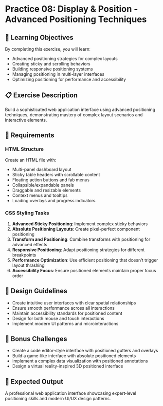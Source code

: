 # Practice 08: Display & Position - Advanced Positioning Techniques

## 🎯 Learning Objectives

By completing this exercise, you will learn:

- Advanced positioning strategies for complex layouts
- Creating sticky and scrolling behaviors
- Building responsive positioning systems
- Managing positioning in multi-layer interfaces
- Optimizing positioning for performance and accessibility

## 📋 Exercise Description

Build a sophisticated web application interface using advanced positioning techniques, demonstrating mastery of complex layout scenarios and interactive elements.

## 🔧 Requirements

### HTML Structure

Create an HTML file with:
- Multi-panel dashboard layout
- Sticky table headers with scrollable content
- Floating action buttons and fab menus
- Collapsible/expandable panels
- Draggable and resizable elements
- Context menus and tooltips
- Loading overlays and progress indicators

### CSS Styling Tasks

1. **Advanced Sticky Positioning**: Implement complex sticky behaviors
2. **Absolute Positioning Layouts**: Create pixel-perfect component positioning
3. **Transform and Positioning**: Combine transforms with positioning for advanced effects
4. **Responsive Positioning**: Adapt positioning strategies for different breakpoints
5. **Performance Optimization**: Use efficient positioning that doesn't trigger layout thrashing
6. **Accessibility Focus**: Ensure positioned elements maintain proper focus order

## 🎨 Design Guidelines

- Create intuitive user interfaces with clear spatial relationships
- Ensure smooth performance across all interactions
- Maintain accessibility standards for positioned content
- Design for both mouse and touch interactions
- Implement modern UI patterns and microinteractions

## 🚀 Bonus Challenges

- Create a code editor-style interface with positioned gutters and overlays
- Build a game-like interface with absolute positioned elements
- Implement a complex data visualization with positioned annotations
- Design a virtual reality-inspired 3D positioned interface

## 📝 Expected Output

A professional web application interface showcasing expert-level positioning skills and modern UI/UX design patterns.
